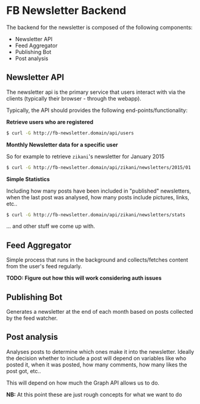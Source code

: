 FB Newsletter Backend
==

The backend for the newsletter is composed of the following components:

- Newsletter API
- Feed Aggregator
- Publishing Bot
- Post analysis

## Newsletter API

The newsletter api is the primary service that users interact with via the clients (typically their browser - through the webapp).

Typically, the API should provides the following end-points/functionality:

**Retrieve users who are registered**

```bash
$ curl -G http://fb-newsletter.domain/api/users
```

**Monthly Newsletter data for a specific user**

So for example to retrieve `zikani`'s newsletter for January 2015

```bash
$ curl -G http://fb-newsletter.domain/api/zikani/newsletters/2015/01
```

**Simple Statistics**

Including how many posts have been included in "published" newsletters, when the last post was analysed, how many posts include pictures, links, etc..

```bash
$ curl -G http://fb-newsletter.domain/api/zikani/newsletters/stats
```

... and other stuff we come up with.

## Feed Aggregator

Simple process that runs in the background and collects/fetches content from the user's feed regularly.

**TODO: Figure out how this will work considering auth issues**

## Publishing Bot

Generates a newsletter at the end of each month based on posts collected by the feed watcher.

## Post analysis

Analyses posts to determine which ones make it into the newsletter. Ideally the decision whether to include a post will depend on variables like who posted it, when it was posted, how many comments, how many likes the post got, etc..

This will depend on how much the Graph API allows us to do.


**NB:** At this point these are just rough concepts for what we want to do